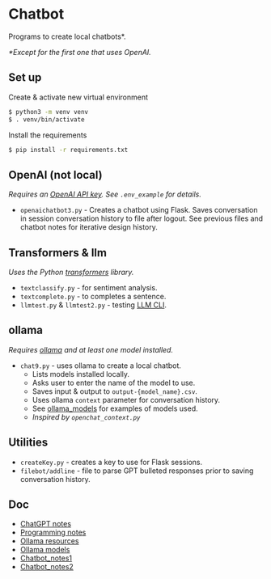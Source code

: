 # Chatbot

Programs to create local chatbots\*.

*\*Except for the first one that uses OpenAI.*

## Set up
Create & activate new virtual environment

   ```bash
   $ python3 -m venv venv
   $ . venv/bin/activate
   ```

Install the requirements

   ```bash
   $ pip install -r requirements.txt
   ```

## OpenAI (not local)
*Requires an [OpenAI API key](https://platform.openai.com/api-keys). See `.env_example` for details.*
* `openaichatbot3.py` - Creates a chatbot using Flask. Saves conversation in session conversation history to file after logout. See previous files and chatbot notes for iterative design history.

## Transformers & llm
*Uses the Python [transformers](https://pypi.org/project/transformers/) library.*
* `textclassify.py` - for sentiment analysis.
* `textcomplete.py` - to completes a sentence.
* `llmtest.py` & `llmtest2.py` - testing [LLM CLI](https://llm.datasette.io).

## ollama
*Requires [ollama](https://ollama.ai/) and at least one model installed.*
* `chat9.py` - uses ollama to create a local chatbot. 
  * Lists models installed locally. 
  * Asks user to enter the name of the model to use. 
  * Saves input & output to `output-{model_name}.csv`. 
  * Uses ollama `context` parameter for conversation history. 
  * See [ollama_models](doc/ollama_models.md) for examples of models used. 
  * *Inspired by `openchat_context.py`*

## Utilities
* `createKey.py` - creates a key to use for Flask sessions.
* `filebot/addline` - file to parse GPT bulleted responses prior to saving conversation history.

## Doc
* [ChatGPT notes](doc/ChatGPTnotes.md)
* [Programming notes](doc/Programmingnotes.md)
* [Ollama resources](doc/ollama_res.md)
* [Ollama models](doc/ollama_models.md)
* [Chatbot_notes1](doc/Chatbot_notes1.md)
* [Chatbot_notes2](doc/Chatbot_notes2.md)
